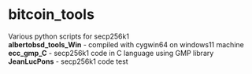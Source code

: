 # bitcoin_tools
Various python scripts for secp256k1<br>
<b>albertobsd_tools_Win</b> - compiled with cygwin64 on windows11 machine<br>
<b>ecc_gmp_C</b> - secp256k1 code in C language using GMP library<br>
<b>JeanLucPons</b> - secp256k1 code test
